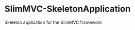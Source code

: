 SlimMVC-SkeletonApplication
===========================

Skeleton application for the SlimMVC framework
